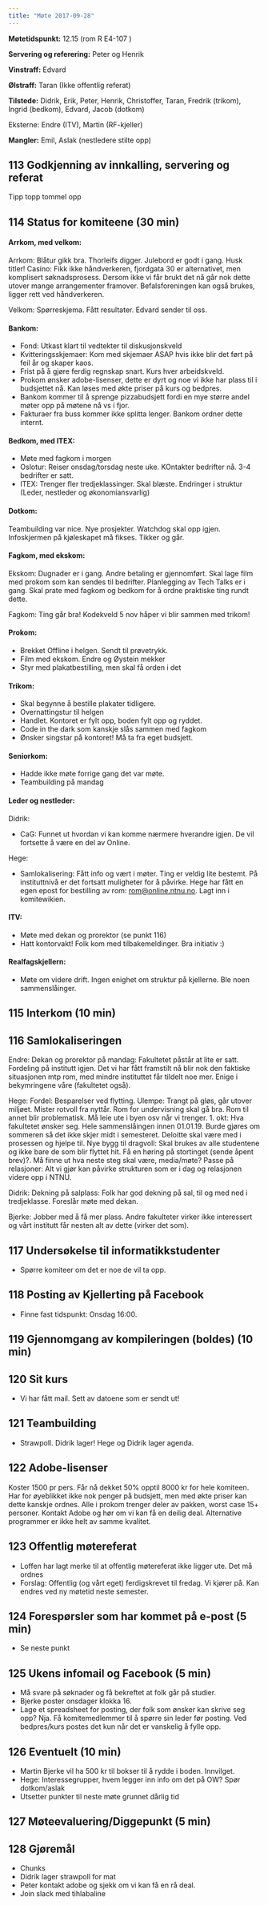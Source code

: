 ```yaml
---
title: "Møte 2017-09-28"
---
```


**Møtetidspunkt:** 12.15 (rom R E4-107 )

**Servering og referering:** Peter og Henrik

**Vinstraff:** Edvard

**Ølstraff:**  Taran (Ikke offentlig referat)

**Tilstede:** Didrik, Erik, Peter, Henrik, Christoffer, Taran, Fredrik (trikom), Ingrid (bedkom), Edvard, Jacob (dotkom)

Eksterne: Endre (ITV), Martin (RF-kjeller)

**Mangler:** Emil, Aslak (nestledere stilte opp)

## 113 Godkjenning av innkalling, servering og referat

Tipp topp tommel opp

## 114 Status for komiteene (30 min)

#### Arrkom, med velkom:
Arrkom: Blåtur gikk bra. Thorleifs digger. Julebord er godt i gang. Husk titler! Casino: Fikk ikke håndverkeren, fjordgata 30 er alternativet, men komplisert søknadsprosess. Dersom ikke vi får brukt det nå går nok dette utover mange arrangementer framover. Befalsforeningen kan også brukes, ligger rett ved håndverkeren. 

Velkom: Spørreskjema. Fått resultater. Edvard sender til oss.

#### Bankom:  
- Fond: Utkast klart til vedtekter til diskusjonskveld
- Kvitteringsskjemaer: Kom med skjemaer ASAP hvis ikke blir det ført på feil år og skaper kaos.
- Frist på å gjøre ferdig regnskap snart. Kurs hver arbeidskveld. 
- Prokom ønsker adobe-lisenser, dette er dyrt og noe vi ikke har plass til i budsjettet nå. Kan løses med økte priser på kurs og bedpres. 
- Bankom kommer til å sprenge pizzabudsjett fordi en mye større andel møter opp på møtene nå vs i fjor. 
- Fakturaer fra buss kommer ikke splitta lenger. Bankom ordner dette internt. 

#### Bedkom, med ITEX:  
- Møte med fagkom i morgen
- Oslotur: Reiser onsdag/torsdag neste uke. KOntakter bedrifter nå. 3-4 bedrifter er satt. 
- ITEX: Trenger fler tredjeklassinger. Skal blæste. Endringer i struktur (Leder, nestleder og økonomiansvarlig)

#### Dotkom:
Teambuilding var nice. Nye prosjekter. Watchdog skal opp igjen. Infoskjermen på kjøleskapet må fikses. Tikker og går.

#### Fagkom, med ekskom: 
Ekskom: Dugnader er i gang. Andre betaling er gjennomført. Skal lage film med prokom som kan sendes til bedrifter. Planlegging av Tech Talks er i gang. Skal prate med fagkom og bedkom for å ordne praktiske ting rundt dette.

Fagkom: Ting går bra!  Kodekveld 5 nov håper vi blir sammen med trikom! 

#### Prokom:  
- Brekket Offline i helgen. Sendt til prøvetrykk.
- Film med ekskom. Endre og Øystein mekker
- Styr med plakatbestilling, men skal få orden i det

#### Trikom:
- Skal begynne å bestille plakater tidligere.
- Overnattingstur til helgen
- Handlet. Kontoret er fylt opp, boden fylt opp og ryddet.
- Code in the dark som kanskje slås sammen med fagkom
- Ønsker singstar på kontoret! Må ta fra eget budsjett.

#### Seniorkom: 
- Hadde ikke møte forrige gang det var møte.
- Teambuilding på mandag

#### Leder og nestleder:  
Didrik: 


- CaG: Funnet ut hvordan vi kan komme nærmere hverandre igjen. De vil fortsette å være en del av Online. 


Hege:

- Samlokalisering: Fått info og vært i møter. Ting er veldig lite bestemt. På instituttnivå er det fortsatt muligheter for å påvirke. Hege har fått en egen epost for bestilling av rom: rom@online.ntnu.no. Lagt inn i komitewikien.


#### ITV:
- Møte med dekan og prorektor (se punkt 116)
- Hatt kontorvakt! Folk kom med tilbakemeldinger. Bra initiativ :)


#### Realfagskjellern:
- Møte om videre drift. Ingen enighet om struktur på kjellerne. Ble noen sammenslåinger.

## 115 Interkom (10 min)

## 116 Samlokaliseringen
Endre:
Dekan og prorektor på mandag: Fakultetet påstår at lite er satt. Fordeling på institutt igjen. Det vi har fått framstilt nå blir nok den faktiske situasjonen mtp rom, med mindre instituttet får tildelt noe mer. Enige i bekymringene våre (fakultetet også). 

Hege:
Fordel: Besparelser ved flytting. Ulempe: Trangt på gløs, går utover miljøet. Mister rotvoll fra nyttår. Rom for undervisning skal gå bra. Rom til annet blir problematisk. Må leie ute i byen osv når vi trenger. 1. okt: Hva fakultetet ønsker seg. Hele sammenslåingen innen 01.01.19. Burde gjøres om sommeren så det ikke skjer midt i semesteret. Deloitte skal være med i prosessen og hjelpe til. Nye bygg til dragvoll: Skal brukes av alle studentene og ikke bare de som blir flyttet hit. Få en høring på stortinget (sende åpent brev)?. Må finne ut hva neste steg skal være, media/møte? Passe på relasjoner: Alt vi gjør kan påvirke strukturen som er i dag og relasjonen videre opp i NTNU.

Didrik:
Dekning på salplass: Folk har god dekning på sal, til og med ned i tredjeklasse. Foreslår møte med dekan.

Bjerke:
Jobber med å få mer plass. Andre fakulteter virker ikke interessert og vårt institutt får nesten alt av dette (virker det som).

## 117 Undersøkelse til informatikkstudenter
- Spørre komiteer om det er noe de vil ta opp.

## 118 Posting av Kjellerting på Facebook
- Finne fast tidspunkt: Onsdag 16:00. 

## 119 Gjennomgang av kompileringen (boldes) (10 min)

## 120 Sit kurs
- Vi har fått mail. Sett av datoene som er sendt ut!

## 121 Teambuilding
- Strawpoll. Didrik lager! Hege og Didrik lager agenda.

## 122 Adobe-lisenser 
Koster 1500 pr pers. Får nå dekket 50% opptil 8000 kr for hele komiteen. Har for øyeblikket ikke nok penger på budsjett, men med økte priser kan dette kanskje ordnes. Alle i prokom trenger deler av pakken, worst case 15+ personer. Kontakt Adobe og hør om vi kan få en deilig deal. Alternative programmer er ikke helt av samme kvalitet.

## 123 Offentlig møtereferat
- Loffen har lagt merke til at offentlig møtereferat ikke ligger ute. Det må ordnes 
- Forslag: Offentlig (og vårt eget) ferdigskrevet til fredag. Vi kjører på. Kan endres ved ny møtetid neste semester.

## 124 Forespørsler som har kommet på e-post (5 min)
- Se neste punkt

## 125 Ukens infomail og Facebook (5 min) 
- Må svare på søknader og få bekreftet at folk går på studier.
- Bjerke poster onsdager klokka 16.
- Lage et spreadsheet for posting, der folk som ønsker kan skrive seg opp? Nja. Få komitemedlemmer til å spørre sin leder før posting. Ved bedpres/kurs postes det kun når det er vanskelig å fylle opp.

## 126 Eventuelt (10 min)
- Martin Bjerke vil ha 500 kr til bokser til å rydde i boden. Innvilget.
- Hege: Interessegrupper, hvem legger inn info om det på OW? Spør dotkom/aslak
- Utsetter punkter til neste møte grunnet dårlig tid

## 127 Møteevaluering/Diggepunkt (5 min)

## 128 Gjøremål
- Chunks
- Didrik lager strawpoll for mat
- Peter kontakt adobe og sjekk om vi kan få en rå deal.
- Join slack med tihlabaline